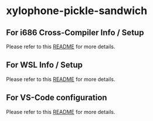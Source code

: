 # xylophone-pickle-sandwich

## For i686 Cross-Compiler Info / Setup
Please refer to this [README](build/cross-compiler-info/README.md) for more details.

## For WSL Info / Setup
Please refer to this [README](build/wsl-enviorment-info/README.md) for more details.

## For VS-Code configuration
Please refer to this [README](build/vscode/README.md) for more details.
